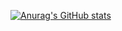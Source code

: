 [![Anurag's GitHub stats](https://github-readme-stats.vercel.app/api?username=nephisto1954&count_private=true&show_icons=true)](https://github.com/anuraghazra/github-readme-stats)
